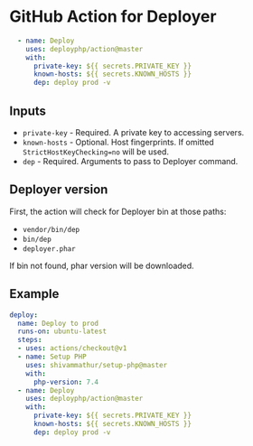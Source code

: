 # GitHub Action for Deployer

```yaml
  - name: Deploy
    uses: deployphp/action@master
    with:
      private-key: ${{ secrets.PRIVATE_KEY }}
      known-hosts: ${{ secrets.KNOWN_HOSTS }}
      dep: deploy prod -v
```

## Inputs

- `private-key` - Required. A private key to accessing servers.
- `known-hosts` - Optional. Host fingerprints. If omitted `StrictHostKeyChecking=no` will be used.
- `dep` - Required. Arguments to pass to Deployer command.

## Deployer version

First, the action will check for Deployer bin at those paths:
- `vendor/bin/dep`
- `bin/dep`
- `deployer.phar`

If bin not found, phar version will be downloaded. 

## Example

```yaml
deploy:
  name: Deploy to prod
  runs-on: ubuntu-latest
  steps:
  - uses: actions/checkout@v1
  - name: Setup PHP
    uses: shivammathur/setup-php@master
    with:
      php-version: 7.4
  - name: Deploy
    uses: deployphp/action@master
    with:
      private-key: ${{ secrets.PRIVATE_KEY }}
      known-hosts: ${{ secrets.KNOWN_HOSTS }}
      dep: deploy prod -v
```
